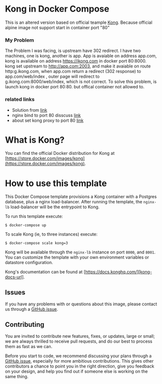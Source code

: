 # Kong in Docker Compose

This is an altered version based on official teample [Kong][kong-site-url].
Because official alpine image not support start in container port "80"

### My Problem

The Problem I was facing, is upstream have 302 redirect. I have two machines, one is kong, another is app.
App is avaiable on address app.com, kong is available on address https://ikong.com in docker port 80:8000. kong set upstream to http://app.com:2003,
and make it avaiable on route  http:g.ikong.com, when app.com return a redirect (302 response) to app.com/web/index , outer page will redirect to g.ikong.com:8000/web/index,
which is not correct. To solve this problem, is launch kong in docker port 80:80. but offical container not allowed to.

### related links
- Solution from  [link](https://github.com/Kong/kong/issues/4173)
- nginx bind to port 80 disscuss [link](https://github.com/bitnami/bitnami-docker-nginx/issues/96)
- about set kong proxy to port 80 [link](https://github.com/Kong/docker-kong/issues/94)

# What is Kong?

You can find the official Docker distribution for Kong at [https://store.docker.com/images/kong](https://store.docker.com/images/kong).

# How to use this template

This Docker Compose template provisions a Kong container with a Postgres database, plus a nginx load-balancer. After running the template, the `nginx-lb` load-balancer will be the entrypoint to Kong.

To run this template execute:

```shell
$ docker-compose up
```

To scale Kong (ie, to three instances) execute:

```shell
$ docker-compose scale kong=3
```

Kong will be available through the `nginx-lb` instance on port `8000`, and `8001`. You can customize the template with your own environment variables or datastore configuration.

Kong's documentation can be found at [https://docs.konghq.com/][kong-docs-url].

## Issues

If you have any problems with or questions about this image, please contact us through a [GitHub issue][github-new-issue].

## Contributing

You are invited to contribute new features, fixes, or updates, large or small; we are always thrilled to receive pull requests, and do our best to process them as fast as we can.

Before you start to code, we recommend discussing your plans through a [GitHub issue][github-new-issue], especially for more ambitious contributions. This gives other contributors a chance to point you in the right direction, give you feedback on your design, and help you find out if someone else is working on the same thing.

[kong-site-url]: https://konghq.com/
[kong-docs-url]: https://docs.konghq.com/
[github-new-issue]: https://github.com/Kong/docker-kong/issues/new
